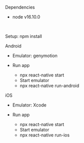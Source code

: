 Dependencies  
  * node v16.10.0

&nbsp;

Setup:
npm install  

Android  
  * Emulator: genymotion  

  * Run app
    - npx react-native start  
    - Start emulator
    - npx react-native run-android  

iOS
  * Emulator: Xcode  

  * Run app
    - npx react-native start  
    - Start emulator  
    - npx react-native run-ios
